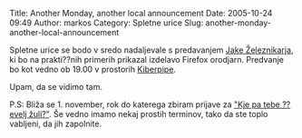 Title: Another Monday, another local announcement
Date: 2005-10-24 09:49
Author: markos
Category: Spletne urice
Slug: another-monday-another-local-announcement

Spletne urice se bodo v sredo nadaljevale s predavanjem [Jake
Železnikarja](http://www.jaka.org), ki bo na prakti??nih primerih
prikazal izdelavo Firefox orodjarn. Predvanje bo kot vedno ob 19.00 v
prostorih [Kiberpipe](http://www.kiberpipa.org).

Upam, da se vidimo tam.

P.S: Bliža se 1. november, rok do katerega zbiram prijave za ["Kje pa
tebe ??evelj žuli?"](http://markos.gaivo.net/blog/?p=43). Še vedno imamo
nekaj prostih terminov, tako da ste toplo vabljeni, da jih zapolnite.


